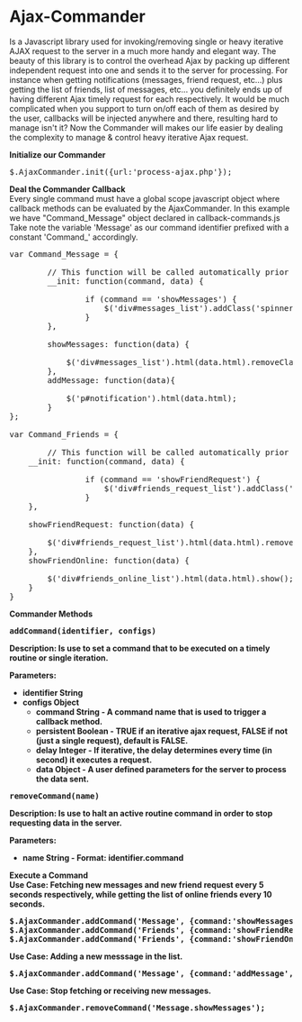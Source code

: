Ajax-Commander
==============

Is a Javascript library used for invoking/removing single or heavy iterative AJAX request to the server in a much more handy and elegant way. The beauty of this library is to control the overhead Ajax by packing up different independent request into one and sends it to the server for processing. For instance when getting notifications (messages, friend request, etc...) plus getting the list of friends, list of messages, etc... you definitely ends up of having different Ajax timely request for each respectively. It would be much complicated when you support to turn on/off each of them as desired by the user, callbacks will be injected anywhere and there, resulting hard to manage isn't it? Now the Commander will makes our life easier by dealing the complexity to manage & control heavy iterative Ajax request.

<b>Initialize our Commander</b>
<pre>$.AjaxCommander.init({url:'process-ajax.php'});</pre>

<b>Deal the Commander Callback</b><br />
Every single command must have a global scope javascript object where callback methods can be evaluated by the AjaxCommander.
In this example we have "Command_Message" object declared in callback-commands.js
Take note the variable 'Message' as our command identifier prefixed with a constant 'Command_' accordingly.

<pre>
var Command_Message = {

        // This function will be called automatically prior to a command invoked by the AjaxCommnder
        __init: function(command, data) {
        
                if (command == 'showMessages') {
                    $('div#messages_list').addClass('spinner');
                }
        },

    	showMessages: function(data) {
    		
    		$('div#messages_list').html(data.html).removeClass('spinner').show();
    	},
    	addMessage: function(data){
    	
    		$('p#notification').html(data.html);
    	}
};

var Command_Friends = {

        // This function will be called automatically prior to a command invoked by the AjaxCommnder
	__init: function(command, data) {
	
                if (command == 'showFriendRequest') {
                    $('div#friends_request_list').addClass('spinner');
                }
	},

	showFriendRequest: function(data) {
		
		$('div#friends_request_list').html(data.html).removeClass('spinner').show();
	},
	showFriendOnline: function(data) {
		
		$('div#friends_online_list').html(data.html).show();
	}
}
</pre>

<b>Commander Methods<b>
<pre>addCommand(identifier, configs)</pre>
Description: Is use to set a command that to be executed on a timely routine or single iteration.

Parameters: <br />
* identifier String
* configs Object
	* command String - A command name that is used to trigger a callback method.
	* persistent Boolean - TRUE if an iterative ajax request, FALSE if not (just a single request), default is FALSE.
	* delay Integer - If iterative, the delay determines every time (in second) it executes a request.
	* data Object - A user defined parameters for the server to process the data sent.
	
<pre>removeCommand(name)</pre>
Description: Is use to halt an active routine command in order to stop requesting data in the server.

Parameters:
* name String - Format: identifier.command
	
<b>Execute a Command</b>
<br />
Use Case: Fetching new messages and new friend request every 5 seconds respectively, while getting the list of online friends every 10 seconds.
<pre>
$.AjaxCommander.addCommand('Message', {command:'showMessages', persistent:true, delay:5, data:{limit:10}});
$.AjaxCommander.addCommand('Friends', {command:'showFriendRequest', persistent:true, delay:5, data:{limit:10}});
$.AjaxCommander.addCommand('Friends', {command:'showFriendOnline', persistent:true, delay:10, data:{limit:10}});
</pre>

Use Case: Adding a new messsage in the list.
<pre>$.AjaxCommander.addCommand('Message', {command:'addMessage', data:{message: $('input#message').val()}});</pre>

Use Case: Stop fetching or receiving new messages.
<pre>$.AjaxCommander.removeCommand('Message.showMessages');</pre>
